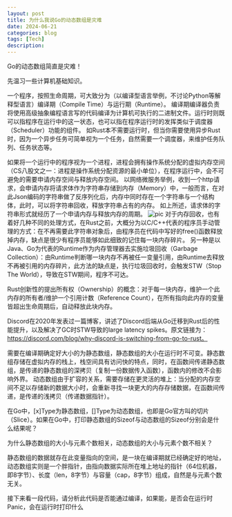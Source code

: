 ```yaml
---
layout: post
title: 为什么我说Go的动态数组是灾难
date: 2024-06-21
categories: blog
tags: [Tech]
description: 
---
```


Go的动态数组简直是灾难！

先温习一些计算机基础知识。

一个程序，按照生命周期，可大致分为（以编译型语言举例，不讨论Python等解释型语言）编译期（Compile Time）与运行期（Runtime）。
编译期编译器负责将使用高级抽象编程语言写的代码编译为计算机可执行的二进制文件。运行时则既可以指程序在运行中的这一状态，也可以指在程序运行时的发挥类似于调度器（Scheduler）功能的组件。
如Rust本不需要运行时，但当你需要使用异步Rust时，因为一个异步任务可简单视为一个任务，自然需要一个调度器，来维护任务队列、任务状态等。

如果将一个运行中的程序视为一个进程，进程会拥有操作系统分配的虚拟内存空间（CS八股文之一：进程是操作系统分配资源的最小单位），在程序运行中，会不可避免的需要申请内存空间与释放内存空间。
以网络微服务举例，收到一个http请求，会申请内存将请求体作为字符串存储到内存（Memory）中，一般而言，在对此Json编码的字符串做了反序列化后，内存中同时存在一个字符串与一个结构体，此时，可以将字符串回收，释放字符串占有的内存。
如上所述，请求体的字符串形式就经历了一个申请内存与释放内存的周期。
![pic](https://whyy7777.github.io/img/1.png)
对于内存回收，也有着好几种不同的处理方式，在Rust之前，大概分为以C/C++代表的程序员手动管理的方式：在不再需要此字符串对象后，由程序员在代码中写好的free()函数释放掉内存，缺点是很少有程序员能够如此细致的记住每一块内存碎片。
另一种是以Java、Go为代表的Runtime作为内存管理器去实施垃圾回收（Garbage Collection）：由Runtime判断哪一块内存不再被任一变量引用，由Runtime去释放不再被引用的内存碎片，此方法的缺点是，执行垃圾回收时，会触发STW（Stop The World），导致在STW期间，程序不可达。

Rust创新性的提出所有权（Ownership）的概念：对于每一块内存，维护一个此内存的所有者/维护一个引用计数（Reference Count），在所有指向此内存的变量皆超出生命周期后，自动释放此块内存。

Discord在2020年发表过一篇博客，讲述了Discord后端从Go迁移到Rust后的性能提升，以及解决了GC时STW导致的large latency spikes。原文链接为：https://discord.com/blog/why-discord-is-switching-from-go-to-rust。

需要在编译期确定好大小的为静态数组，静态数组的大小在运行时不可变。静态数组存储在虚拟内存的栈上，栈空间具有访问快的特点，同时，在函数间传递静态数组，是传递的静态数组的深拷贝（复制一份数据传入函数），函数内的修改不会影响外界。
动态数组由于扩容的关系，需要存储在更灵活的堆上：当分配的内存空间不足以存储新的数据大小时，会重新寻找一块更大的内存存储数据，在函数间传递，是传递的浅拷贝（传递数据指针）。

在Go中，[x]Type为静态数组，[]Type为动态数组，也即是Go官方叫的切片（Slice）。如果在Go中，打印静态数组的Sizeof与动态数组的Sizeof分别会是什么结果呢？

为什么静态数组的大小与元素个数相关，动态数组的大小与元素个数不相关？

静态数组的数据就存在此变量指向的空间，是一块在编译期就已经确定好的地址，动态数组实则是一个胖指针，由指向数据实际所在堆上地址的指针（64位机器，即8字节）、长度（len，8字节）与容量（cap，8字节）组成，自然是与元素个数无关。

接下来看一段代码，请分析此代码是否能通过编译，如果能，是否会在运行时Panic，会在运行时打印什么